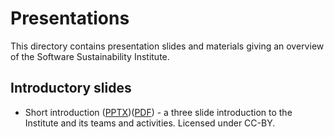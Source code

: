 # Presentations

This directory contains presentation slides and materials giving an overview of the Software Sustainability Institute.

## Introductory slides

   * Short introduction ([PPTX](https://github.com/softwaresaved/outreach-materials/blob/master/presentations/SSI%20Introduction.pptx))([PDF](https://github.com/softwaresaved/outreach-materials/blob/master/presentations/SSI%20Introduction.pdf)) - a three slide introduction to the Institute and its teams and activities. Licensed under CC-BY.

